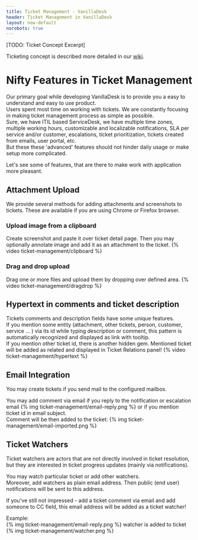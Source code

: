 ```yaml
---
title: Ticket Management - VanillaDesk
header: Ticket Management in VanillaDesk
layout: new-default
norobots: true
---
```


[TODO: Ticket Concept Excerpt]

Ticketing concept is described more detailed in our [wiki](http://wiki.vanilladesk.com/display/doc/Ticket). 


Nifty Features in Ticket Management
===================================

Our primary goal while developing VanillaDesk is to provide you a easy to understand and easy to use product.  
Users spent most time on working with tickets. We are constantly focusing in making ticket management process as simple as possible.   
Sure, we have ITIL based ServiceDesk, we have multiple time zones, multiple working hours, customizable and localizable notifications, SLA per service and/or customer,  escalations, ticket prioritization, tickets created from emails, user portal, etc.  
But these these 'advanced' features should not hinder daily usage or make setup more complicated.

Let's see some of features, that are there to make work with application more pleasant.

## Attachment Upload ##
We provide several methods for adding attachments and screenshots to tickets. 
These are available if you are using Chrome or Firefox browser.

### Upload image from a clipboard ###
Create screenshot and paste it over ticket detail page. Then you may optionally annotate image and 
add it as an attachment to the ticket.
{% video ticket-management/clipboard %}

### Drag and drop upload ###
Drag one or more files and upload them by dropping over defined area.
{% video ticket-management/dragdrop %}

## Hypertext in comments and ticket description ##
Tickets comments and description fields have some unique features.   
If you mention some entity (attachment, other tickets, person, customer, service … ) via its id 
while typing description or comment, this pattern is automatically recognized and displayed as link with tooltip.  
If you mention other ticket id, there is another hidden gem. Mentioned ticket will be added as related 
and displayed in Ticket Relations panel!
{% video ticket-management/hypertext %}

## Email Integration ##
You may create tickets if you send mail to the configured mailbox.

You may add comment via email if you reply to the notification or escalation email 
{% img ticket-management/email-reply.png %}
or if you mention ticket id in email subject.  
Comment will be then added to the ticket:
{% img ticket-management/email-imported.png %}


## Ticket Watchers ##
Ticket watchers are actors that are not directly involved in ticket resolution, but they are interested 
in ticket progress updates (mainly via notifications).

You may watch particular ticket or add other watchers.  
Moreover, add watchers as plain email address. Then public (end user) notifications will be sent to this address.

If you've still not impressed - add a ticket comment via email and add someone to CC field, 
this email address will be added as a ticket watcher!

Example:  
{% img ticket-management/email-reply.png %}
watcher is added to ticket
{% img ticket-management/watcher.png %}









